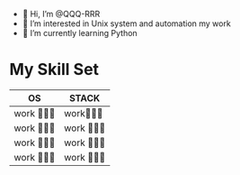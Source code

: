 - 👋 Hi, I’m @QQQ-RRR
- 👀 I’m interested in Unix system and automation my work
- 🌱 I’m currently learning Python

# My Skill Set

| OS 		| STACK |
| ------|		 ------ |
| work 🧑🏼‍💻| work🧑🏼‍💻
|work 🧑🏼‍💻| work 🧑🏼‍💻
|work 🧑🏼‍💻| work 🧑🏼‍💻
|work 🧑🏼‍💻| work 🧑🏼‍💻

<!---
QQQ-RRR/QQQ-RRR is a ✨ special ✨ repository because its `README.md` (this file) appears on your GitHub profile.
You can click the Preview link to take a look at your changes.
--->

